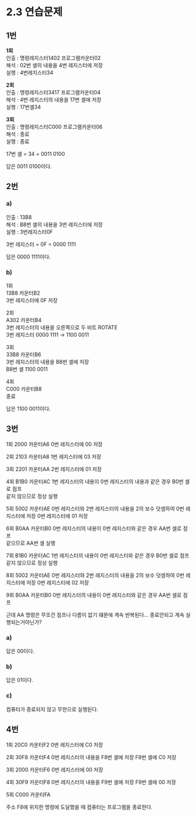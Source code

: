 # 2.3 연습문제

## 1번
**1회**  
인출 : 명령레지스터1402 프로그램카운터02  
해석 : 02번 셀의 내용을 4번 레지스터에 저장  
실행 : 4번레지스터34

**2회**   
인출 : 명령레지스터3417 프로그램카운터04   
해석 : 4번 레지스터의 내용을 17번 셀에 저장   
실행 : 17번셀34

**3회**   
인출 : 명령레지스터C000 프로그램카운터06   
해석 : 종료   
실행 : 종료

17번 셀 = 34 = 0011 0100

답은 0011 0100이다.

## 2번
### a)
인출 : 13B8   
해석 : B8번 셀의 내용을 3번 레지스터에 저장   
실행 : 3번레지스터0F   

3번 레지스터 = 0F = 0000 1111

답은 0000 1111이다.

### b)
1회  
13B8 카운터B2  
3번 레지스터에 0F 저장  

2회   
A302 카운터B4   
3번 레지스터의 내용을 오른쪽으로 두 비트 ROTATE   
3번 레지스터 0000 1111 → 1100 0011

3회   
33B8 카운터B6    
3번 레지스터의 내용을 B8번 셀에 저장    
B8번 셀 1100 0011

4회   
C000 카운터B8   
종료

답은 1100 0011이다.

## 3번
1회
2000 카운터A6
0번 레지스터에 00 저장

2회
2103 카운터A8
1번 레지스터에 03 저장

3회
2201 카운터AA
2번 레지스터에 01 저장

4회
B1B0 카운터AC
1번 레지스터의 내용이 0번 레지스터의 내용과 같은 경우 B0번 셀로 점프  
같지 않으므로 정상 실행

5회
5002 카운터AE
0번 레지스터와 2번 레지스터의 내용을 2의 보수 덧셈하여 0번 레지스터에 저장
0번 레지스터에 01 저장

6회
B0AA 카운터B0
0번 레지스터의 내용이 0번 레지스터와 같은 경우 AA번 셀로 점프  
같으므로 AA번 셀 실행

7회
B1B0 카운터AC
1번 레지스터의 내용이 0번 레지스터와 같은 경우 B0번 셀로 점프
같지 않으므로 정상 실행

8회
5002 카운터AE
0번 레지스터와 2번 레지스터의 내용을 2의 보수 덧셈하여 0번 레지스터에 저장
0번 레지스터에 02 저장

9회
B0AA 카운터B0
0번 레지스터의 내용이 0번 레지스터와 같은 경우 AA번 셀로 점프  

근데 AA 명령은 무조건 점프나 다름이 없기 떄문에 계속 반복된다... 종료안되고 계속 실행되는거아닌가?

### a)
답은 00이다.

### b)
답은 01이다.

### c)
컴퓨터가 종료되지 않고 무한으로 실행된다.

## 4번
1회
20C0 카운터F2
0번 레지스터에 C0 저장

2회
30F8 카운터F4
0번 레지스터의 내용을 F8번 셀에 저장
F8번 셀에 C0 저장

3회
2000 카운터F6
0번 레지스터에 00 저장

4회
30F9 카운터F8
0번 레지스터의 내용을 F9번 셀에 저장
F9번 셀에 00 저장

5회
C000 카운터FA

주소 F8에 위치한 명령에 도달했을 때 컴퓨터는 프로그램을 종료한다.
